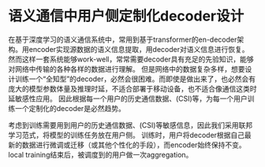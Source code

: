# 语义通信中用户侧定制化decoder设计

在基于深度学习的语义通信系统中，常用到基于transformer的en-decoder架构。用encoder实现源数据的语义信息提取，用decoder对语义信息进行恢复。
然而这样一套系统能够work-well，常常需要decoder具有充足的先验知识，能够对网络中传输的各种各样的数据进行理解。
但是网络中的数据复杂多样，想要设计训练一个“全知型”的decoder，必然会很困难。而即使是做出来了，也必然会有庞大的模型参数体量及推理时延，不适合部署于移动设备，也不适合像通信这类时延敏感性应用。
因此根据每一个用户的历史通信数据、(CSI)等，为每一个用户训练一个定制化的decoder是必然趋势。

考虑到训练需要用到用户的历史通信数据、(CSI)等敏感信息，因此我们采用联邦学习范式，将模型的训练任务放在用户侧。
训练时，用户将decoder根据自己最新的数据进行微调或迁移（或其他个性化的手段），而encoder始终保持不变。
local training结束后，被调度到的用户做一次aggregation。





